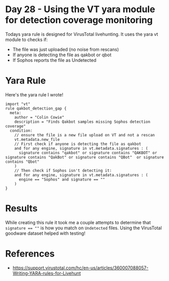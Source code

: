 # Day 28 - Using the VT yara module for detection coverage monitoring

Todays yara rule is designed for VirusTotal livehunting. It uses the yara vt module to checks if:
- The file was just uploaded (no noise from rescans)
- If anyone is detecting the file as qakbot or qbot
- If Sophos reports the file as Undetected

# Yara Rule
Here's the yara rule I wrote!

```
import "vt"
rule qakbot_detection_gap {
  meta:
    author = "Colin Cowie"
    description = "Finds Qakbot samples missing Sophos detection coverage"
  condition:
    // ensure the file is a new file upload on VT and not a rescan
    vt.metadata.new_file 
    // First check if anyone is detecting the file as qakbot 
    and for any engine, signature in vt.metadata.signatures : (
      signature contains "qakbot" or signature contains "QAKBOT" or signature contains "QakBot" or signature contains "QBot"  or signature contains "Qbot"
    )
    // Then check if Sophos isn't detecting it:
    and for any engine, signature in vt.metadata.signatures : (
      engine == "Sophos" and signature == ""
    )
}

```
# Results
While creating this rule it took me a couple attempts to determine that `signature == ""` is how you match on `Undetected` files. Using the VirusTotal goodware dataset helped with testing!

# References
- https://support.virustotal.com/hc/en-us/articles/360007088057-Writing-YARA-rules-for-Livehunt


